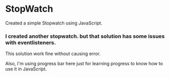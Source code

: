 # StopWatch

Created a simple Stopwatch using JavaScript.

### I created another stopwatch. but that solution has some issues with eventlisteners.

This solution work fine without causing error.

Also, I'm using progress bar here just for learning progress to know how to use it in JavaScript.